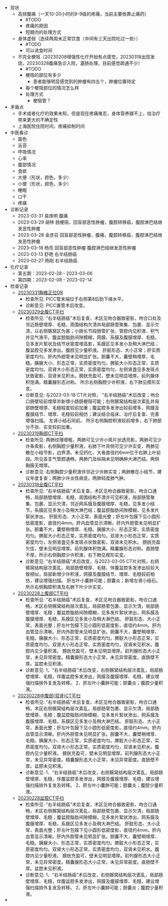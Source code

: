 - 现状
	- 高频腹痛（一天10-20小时的8-9级的疼痛，当前主要依靠止痛药）
		- #TODO
		- 疼痛的原因
		- 短期内的处理方式
	- 身体虚弱（连续两周未正常饮食（中间有三天出院吃过一些））
		- #TODO
		- 可以进食时间
	- 不完全梗阻（20230208增强性化疗开始有点感觉，20230318出现发烧，20230328腹痛急诊入院，灌肠处理，目前感觉疏通不少）
		- #TODO
		- 梗阻的部位有多少
			- 患者能够明显感觉到的肿瘤有四五个，肿瘤位置待定
		- 每个梗阻部位的情况怎么样
		- 处理方式
			- 梗阻管？
- 矛盾点
	- 手术或者化疗的效果未知，但是现在疼痛难忍，身体营养跟不上，给治疗带来更大的不确定性
	- 上海医院住院时间，疼痛抑制时间
- 中医看诊
	- 面色
	- 舌苔
	- 呼吸情况
	- 心率
	- 腹部情况
	- 食欲
	- 大便（形状，颜色，多少）
	- 小便（形状，颜色，多少）
	- 睡眠
	- 口干
	- 疼痛
- 诊断记录
	- 2023-03-31 易烽明 腹痛
	- 2023-03-29 胡林 肠梗阻，回盲部恶性肿瘤，腹腔转移癌，腹腔淋巴结继发恶性肿瘤
	- 2023-03-28 金彦召 回盲部恶性肿瘤，腹痛，腹腔转移癌，腹腔淋巴结继发恶性肿瘤
	- 2023-03-18 杨亮 回盲部恶性肿瘤 腹腔淋巴结继发恶性肿瘤
	- 2023-03-13 舒艳 右半结肠癌
	- 2023-02-27 杨刚 右半结肠癌
- 化疗记录
	- 第五期：2023-02-28 - 2023-03-06
	- 第四期：2023-02-08 - 2023-02-14
- 检查记录
	- [20230331胸椎正位DR](https://webapp.jxndefy.cn/H5View/patient.html?accNum=ZH230331DX7049&token=MTY4MDM5MzUyMTk4NQjkldhccjkldhcc.ZGhjY2prbAjkldhccjkldhcc.47eaec4c90a251d186904c7d3e45feb4c8dbe9ab)
		- 检查所见: PICC管末端位于右侧第8后肋下缘水平。
		- 诊断意见: PICC置管术后改变。
	- [20230329全腹CT平扫](https://webapp.jxndefy.cn/H5View/patient.html?accNum=JI230329CT3002&token=MTY4MDM5MzkwOTY0MAjkldhccjkldhcc.ZGhjY2prbAjkldhccjkldhcc.c70d9f6674fbae0f9e28dd4f68d1d5ffa1ece4c8)
		- 检查所见: “右半结肠癌”术后复查，术区见吻合器致密影，吻合口处及邻近肠壁增厚、毛糙，周围结构欠清并局部肠管聚集、包裹、显示欠清，以右侧髂窝区为甚；小肠长节段肠管扩张、管腔内见积液、积气并见气液平。腹盆腔脂肪间隙模糊，网膜、系膜及腹膜增厚、毛糙，见多发片絮状及结节状密度增高影，系膜区见多发小及稍大淋巴结；腹盆腔见多发渗出。腹腔见少量积液。 肝脏形态、大小正常；肝实质密度均匀。肝内外胆管未见明显扩张。胆囊不大，囊壁稍增厚、毛糙。胰腺大小、形态正常，实质密度均匀。脾脏大小形态正常，实质密度均匀。双肾大小形态正常，实质密度均匀，左侧肾盏见多发斑点状致密影，双肾未见积水。膀胱充盈可，壁未见明显增厚。前列腺体积饱满。精囊腺形态对称。 所示右侧胸腔少许积液，右下肺见楔形实变。
		- 诊断意见: 与2023-03-18 CT片对照， “右半结肠癌”术后改变；吻合口肠壁较前增厚并新增小肠肠梗阻可能；右侧髂窝结构层次紊乱并局部肠壁增厚、毛糙程度较前加重；腹盆腔多发渗出较前增多，网膜及腹膜结节、增厚、毛糙较前相仿；建议结合临床、治疗后复查、完善增强扫描。 左肾小结石同前。 所示右侧胸腔积液较前增多，右下肺部分不张、实变较前加重。
	- [20230319胸部CT平扫](https://webapp.jxndefy.cn/H5View/patient.html?accNum=JI230319CT2015&token=MTY4MDM5NDIxMzc2NQjkldhccjkldhcc.ZGhjY2prbAjkldhccjkldhcc.c6b47f2a654e0497ffd90fa439b9dbb260387527)
		- 检查所见: 两肺纹理增粗，两肺可见少许小斑片状透亮影，两肺可见少许条索影，右侧胸腔少量积液，右肺下叶背侧可见少许实变，两肺见散在小结节影，边界清，未见钙化，大者直径约6mm位于右肺上叶前段。所见各支气管腔通畅，两肺门及纵隔未见明确肿大淋巴结。两侧胸膜无增厚。
		- 诊断意见: 右侧胸腔少量积液伴邻近少许肺实变；两肺散在小结节，建议年度复查；两肺少许炎性病变。两肺轻度肺气肿。
	- [20230318全腹CT平扫](https://webapp.jxndefy.cn/H5View/patient.html?accNum=JI230318CT2076&token=MTY4MDM5NDA4OTI2Ngjkldhccjkldhcc.ZGhjY2prbAjkldhccjkldhcc.3cde78726bff0fbc9e01394ab5f003479ac6d29c4)
		- 检查所见: “右半结肠癌”术后复查，术区见吻合器致密影，吻合口通畅，局部肠壁增厚、毛糙，周围结构不清并可见积液，局部肠管聚集、包裹、显示欠清，邻近网系膜及腹膜增厚、毛糙，见多发小结节，系膜区见多发小及稍大淋巴结；腹盆腔脂肪间隙模糊，见多发片絮状渗出。 肝脏形态、大小正常，表面光整；肝左叶包膜下见小圆形低密度影，直径约4mm。肝内血管显示清晰。肝内外胆管未见明显扩张。胆囊不大，囊壁稍增厚、毛糙。胰腺大小、形态正常，实质密度均匀。脾脏大小形态正常，实质密度均匀。双肾大小形态正常，实质密度均匀，左侧肾盏见多发斑点状致密影，双肾未见积水。 膀胱充盈欠佳，壁未见明显增厚。前列腺体积饱满。精囊腺形态对称。直肠壁不厚。所示右侧胸腔少许积液，右下肺见楔形实变。
		- 诊断意见: “右半结肠癌”术后改变，与2023-03-05 CT片对照，右侧髂窝结构层次紊乱、局部肠壁增厚、毛糙、伴腹盆腔多发渗出较前大致相似，局部新增少许积液，网膜及腹膜结节、增厚、毛糙较前相仿，建议增强扫描。 肝左叶小囊肿可能；胆囊炎；新增左肾小结石。 所示右侧胸腔积液及右肺下叶少许实变。
	- [20230228上腹部CT平扫](https://webapp.jxndefy.cn/H5View/patient.html?accNum=ZH230227CT1150&token=MTY4MDM5NDM3MTAxMwjkldhccjkldhcc.ZGhjY2prbAjkldhccjkldhcc.efcfbf3ffae01acf440135cd4e7fc9aa674f682da)
		- 检查所见: “右半结肠癌”术后复查，术区见吻合器致密影，吻合口通畅，术区右侧髂窝结构层次紊乱，局部肠管包裹、显示欠清，局部肠壁增厚、毛糙；腹盆腔脂肪间隙模糊，见多发片絮状渗出，网系膜及腹膜增厚、毛糙，系膜区见多发小及稍大淋巴结。 肝脏形态、大小正常，表面光整；肝左叶包膜下见小圆形低密度影，直径约4mm。肝内血管显示清晰。肝内外胆管未见明显扩张。胆囊不大，囊壁稍增厚、毛糙。胰腺大小、形态正常，实质密度均匀。脾脏大小形态正常，实质密度均匀。双肾大小形态正常，实质密度均匀，双肾未见积水。腹腔内见少量积液。 膀胱充盈可，壁未见明显增厚。前列腺形态大小正常，未见异常密度。精囊腺形态大小正常，未见异常密度。直肠壁不厚。盆腔未见积液。
		- 诊断意见: 1、“右半结肠癌”术后改变，右侧髂窝结构层次紊乱，局部肠壁增厚、毛糙，伴腹盆腔多发渗出，网膜及腹膜增厚、毛糙，建议增强扫描排外复发及转移。 2、肝左叶小囊肿可能；胆囊炎；腹腔少量积液。
	- [20230228中腹部(双肾)CT平扫](https://webapp.jxndefy.cn/H5View/patient.html?accNum=ZH230227CT1150&token=MTY4MDM5NDQzNTgwNAjkldhccjkldhcc.ZGhjY2prbAjkldhccjkldhcc.27ed91b3c664f4b3a7ac7bce48858264fb8c9cbb)
		- 检查所见: “右半结肠癌”术后复查，术区见吻合器致密影，吻合口通畅，术区右侧髂窝结构层次紊乱，局部肠管包裹、显示欠清，局部肠壁增厚、毛糙；腹盆腔脂肪间隙模糊，见多发片絮状渗出，网系膜及腹膜增厚、毛糙，系膜区见多发小及稍大淋巴结。 肝脏形态、大小正常，表面光整；肝左叶包膜下见小圆形低密度影，直径约4mm。肝内血管显示清晰。肝内外胆管未见明显扩张。胆囊不大，囊壁稍增厚、毛糙。胰腺大小、形态正常，实质密度均匀。脾脏大小形态正常，实质密度均匀。双肾大小形态正常，实质密度均匀，双肾未见积水。腹腔内见少量积液。 膀胱充盈可，壁未见明显增厚。前列腺形态大小正常，未见异常密度。精囊腺形态大小正常，未见异常密度。直肠壁不厚。盆腔未见积液。
		- 诊断意见: 1、“右半结肠癌”术后改变，右侧髂窝结构层次紊乱，局部肠壁增厚、毛糙，伴腹盆腔多发渗出，网膜及腹膜增厚、毛糙，建议增强扫描排外复发及转移。 2、肝左叶小囊肿可能；胆囊炎；腹腔少量积液。
	- [20230228盆腔CT平扫](https://webapp.jxndefy.cn/H5View/patient.html?accNum=ZH230227CT1150&token=MTY4MDM5NDUwNjkyNAjkldhccjkldhcc.ZGhjY2prbAjkldhccjkldhcc.6566e22e272bf55fc25c82c3aa84e5f23f5a5389)
		- 检查所见: “右半结肠癌”术后复查，术区见吻合器致密影，吻合口通畅，术区右侧髂窝结构层次紊乱，局部肠管包裹、显示欠清，局部肠壁增厚、毛糙；腹盆腔脂肪间隙模糊，见多发片絮状渗出，网系膜及腹膜增厚、毛糙，系膜区见多发小及稍大淋巴结。 肝脏形态、大小正常，表面光整；肝左叶包膜下见小圆形低密度影，直径约4mm。肝内血管显示清晰。肝内外胆管未见明显扩张。胆囊不大，囊壁稍增厚、毛糙。胰腺大小、形态正常，实质密度均匀。脾脏大小形态正常，实质密度均匀。双肾大小形态正常，实质密度均匀，双肾未见积水。腹腔内见少量积液。 膀胱充盈可，壁未见明显增厚。前列腺形态大小正常，未见异常密度。精囊腺形态大小正常，未见异常密度。直肠壁不厚。盆腔未见积液。
		- 诊断意见: 1、“右半结肠癌”术后改变，右侧髂窝结构层次紊乱，局部肠壁增厚、毛糙，伴腹盆腔多发渗出，网膜及腹膜增厚、毛糙，建议增强扫描排外复发及转移。 2、肝左叶小囊肿可能；胆囊炎；腹腔少量积液。
-